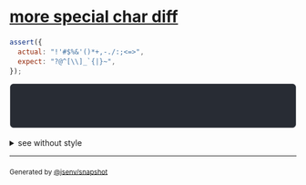 # [more special char diff](../../string.test.js#L71)

```js
assert({
  actual: "!'#$%&'()*+,-./:;<=>",
  expect: "?@^[\\]_`{|}~",
});
```

![img](throw.svg)

<details>
  <summary>see without style</summary>

```console
AssertionError: actual and expect are different

actual: "!'#$%&'()*+,-./:;<=>"
expect: "?@^[\\]_`{|}~"
```

</details>

---
<sub>
  Generated by <a href="https://github.com/jsenv/core/tree/main/packages/independent/snapshot">@jsenv/snapshot</a>
</sub>